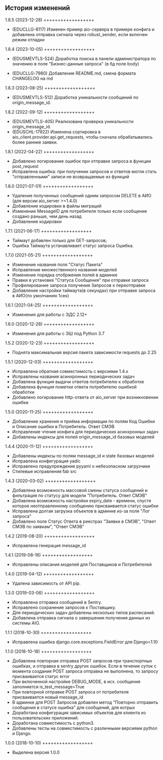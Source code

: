 История изменений
-----------------
1.8.5 (2023-12-28)
++++++++++++++++++
- (EDUCLLG-8117) Изменен пример aio-сервера в примере конфига и 
  добавлена отправка сигнала через robust_sender, если включен режим отладки

1.8.4 (2023-10-05)
++++++++++++++++++
- (EDUSMEVTLS-524) Доработка поиска в панели администратора по значению
  в поле "Бизнес-данные запроса" (в бд поле body)

- (EDUCLLG-7980) Добавление README.md, смена формата CHANGELOG на md

1.8.3 (2023-08-25)
++++++++++++++++++
- (EDUSMEVTLS-512) Доработка уникальности сообщений по origin_message_id.

1.8.2 (2022-09-12)
++++++++++++++++++
- (EDUSMEVTLS-405) Реализована проверка уникальности origin_message_id.
- (EDUSCHL-17922) Изменена сортировка в aio_client.provider.api.get_requests,
   чтобы сначала обрабатывались более ранние заявки.

1.8.1 (2022-04-22)
++++++++++++++++++
- Добавлено логирование ошибок при отправке запроса в функции post_request
- Исправлена ошибка: при получении запросов и ответов могли стать "отправленными" записи не возвращаемые из функций

1.8.0 (2021-07-01)
++++++++++++++++++
- Удаление полученных сообщений одним запросом DELETE в АИО (для версии aio_server >=1.4.0)
- Добавление кодировки в файлы миграций
- Изменение MessageID для потребителя только если сообщение создано раньше, чем день назад
- Добавление кодировки

1.7.1 (2021-06-17)
++++++++++++++++++
- Таймаут добавлен только для GET-запросов;
- Ошибка Таймаута устанавливает статус запроса Ошибка.

1.7.0 (2021-05-21)
++++++++++++++++++
- Изменение названия поля "Статус Пакета"
- Исправление множественного названия моделей
- Изменение порядка отобржения полей в админке
- Правки в установке "Статуса Сообщения" при отправке запроса
- Профилирование запроса получения Запросов к переотправке
- Добавление настройки таймаута(в секундах) при отправке запроса в АИО(по умолчанию 1сек)

1.6.1 (2021-04-25)
++++++++++++++++++
- Изменения для работы с ЭДС 2.12+

1.6.0 (2020-12-28)
++++++++++++++++++
- Изменения для работы с ЭШ под Python 3.7

1.5.2 (2020-12-23)
++++++++++++++++++
- Поднята максимальная версия пакета зависимости requests до 2.25

1.5.1 (2020-12-03)
++++++++++++++++++
- Исправлена обратная совместимость с версиями 1.4.x
- Исправлены названия асинхронных периодических задач
- Добавлена функция выдачи ответов потребителю к обработке
- Добавлена функция пометки ответа потребителю ошибкой обработки
- Добавлено логирование http-ответа от aio_server при возникновении ошибки

1.5.0 (2020-11-25)
++++++++++++++++++
- Добавление хранения и приёма информации по полям Код Ошибки и
Описание ошибки в Потребитель. Ответ СМЭВ
- Исправление чтение конфига для периодических асинхронных задач
- Добавлены индексы для полей origin_message_id базовых моделей

1.4.4 (2020-11-12)
++++++++++++++++++
- Добавлены индексы по полям message_id и state базовых моделей
- Исправлена конфигурация yadic
- Исправлено предупреждение pyyaml о небезопасном загрузчике
- Стилевые исправления fab src

1.4.3 (2020-03-02)
++++++++++++++++++

- Добавлена возможность массовой смены статуса сообщений 
и фильтрация по статусу для модели "Потребитель. Ответ СМЭВ"
- Добавлена возможность настройки expiry_date - времени, спустя которое 
неотправленному сообщению присваивается статус ошибки
- Исправлена долгая загрузка объектов в админке из-за поля "Лог запроса"
- Добавлено поле Статус Ответа в реестрах "Заявки в СМЭВ", "Ответ СМЭВ по заявкам",
"Ответ СМЭВ"

1.4.2 (2019-08-20)
++++++++++++++++++

- Исправлена генерация message_id

1.4.1 (2019-08-16)
++++++++++++++++++

- Исправлены описания моделей для Поставщиков и Потребителей

1.4.0 (2019-04-12)
++++++++++++++++++

- Удалена зависимость от API pip.

1.3.0 (2019-03-06)
++++++++++++++++++

- Исправлена отправка сообщений в Sentry.
- Исправлено сохранение запросов к Поставщику.
- Для периодических задач добавлены несколько типов расписаний.
- Добавлена отправка сигнала о завершении получения данных из системы AIO.

1.1.1 (2018-10-30)
++++++++++++++++++

- Исправлена ошибка django.core.exceptions.FieldError для Django<1.10

1.1.0 (2018-10-18)
++++++++++++++++++

- Добавлена повторная отправка POST запросов при транспортных ошибках, и отправка
в sentry других ошибок. Если в течение суток с момента создания POST запроса
 отправка не выполнена, то запросу присваивается статус error
- При включенной настройке DEBUG_MODE, в исх. сообщения заполняется
is_test_message=True
- При повторной отправке POST запроса от потребителя присваивается новый message_id
- В админке для POST Запросов добавлен метод "Повторно отправить сообщения в статусе ошибка"
для сообщений, для котрых
- Доработана конфигурация зависимых объектов для клиента из пользовательских
  приложений.
- Доработана совместимость с python3.
- Добавлены тесты на совместимость с различными версиями python и Django.

1.0.0 (2018-10-10)
++++++++++++++++++
- Выделена версия 1.0.0
